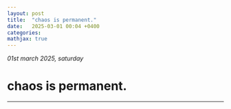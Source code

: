 ```yaml
---
layout: post
title:  "chaos is permanent."
date:   2025-03-01 00:04 +0400
categories:
mathjax: true
---
```


_01st march 2025, saturday_

# chaos is permanent.
---

<div id="video-container"></div>
<script>
  var player;
  function onYouTubeIframeAPIReady() {
    player = new YT.Player('video-container', {
      height: '315',
      width: '560',
      videoId: 'ejewiHuQQN8',
    });
  }
</script>
<script src="https://www.youtube.com/iframe_api"></script>
